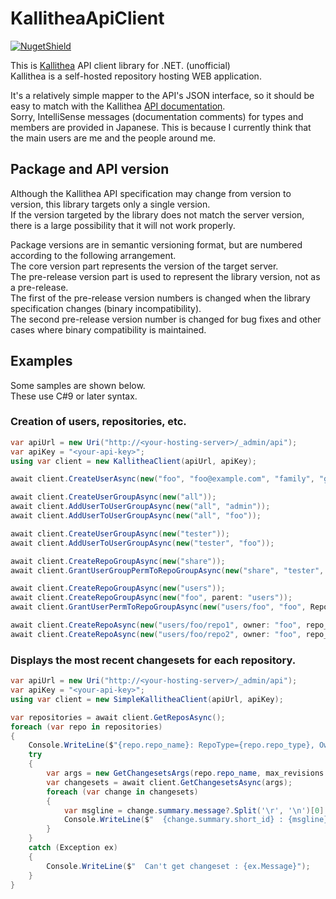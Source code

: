 # KallitheaApiClient

[![NugetShield]][NugetPackage]

[NugetPackage]: https://www.nuget.org/packages/KallitheaApiClient
[NugetShield]: https://img.shields.io/nuget/v/KallitheaApiClient

This is [Kallithea](https://kallithea-scm.org/) API client library for .NET. (unofficial)  
Kallithea is a self-hosted repository hosting WEB application.  

It's a relatively simple mapper to the API's JSON interface, so it should be easy to match with the Kallithea [API documentation](https://kallithea.readthedocs.io/en/latest/api/api.html).  
Sorry, IntelliSense messages (documentation comments) for types and members are provided in Japanese. This is because I currently think that the main users are me and the people around me.  

## Package and API version 

Although the Kallithea API specification may change from version to version, this library targets only a single version.  
If the version targeted by the library does not match the server version, there is a large possibility that it will not work properly.  

Package versions are in semantic versioning format, but are numbered according to the following arrangement.  
The core version part represents the version of the target server.  
The pre-release version part is used to represent the library version, not as a pre-release.  
The first of the pre-release version numbers is changed when the library specification changes (binary incompatibility).  
The second pre-release version number is changed for bug fixes and other cases where binary compatibility is maintained.  

## Examples

Some samples are shown below.  
These use C#9 or later syntax.  

### Creation of users, repositories, etc.
```csharp
var apiUrl = new Uri("http://<your-hosting-server>/_admin/api");
var apiKey = "<your-api-key>";
using var client = new KallitheaClient(apiUrl, apiKey);

await client.CreateUserAsync(new("foo", "foo@example.com", "family", "given", password: "foo123"));

await client.CreateUserGroupAsync(new("all"));
await client.AddUserToUserGroupAsync(new("all", "admin"));
await client.AddUserToUserGroupAsync(new("all", "foo"));

await client.CreateUserGroupAsync(new("tester"));
await client.AddUserToUserGroupAsync(new("tester", "foo"));

await client.CreateRepoGroupAsync(new("share"));
await client.GrantUserGroupPermToRepoGroupAsync(new("share", "tester", RepoGroupPerm.admin));

await client.CreateRepoGroupAsync(new("users"));
await client.CreateRepoGroupAsync(new("foo", parent: "users"));
await client.GrantUserPermToRepoGroupAsync(new("users/foo", "foo", RepoGroupPerm.admin));

await client.CreateRepoAsync(new("users/foo/repo1", owner: "foo", repo_type: RepoType.git));
await client.CreateRepoAsync(new("users/foo/repo2", owner: "foo", repo_type: RepoType.hg));
```

### Displays the most recent changesets for each repository.
```csharp
var apiUrl = new Uri("http://<your-hosting-server>/_admin/api");
var apiKey = "<your-api-key>";
using var client = new SimpleKallitheaClient(apiUrl, apiKey);

var repositories = await client.GetReposAsync();
foreach (var repo in repositories)
{
    Console.WriteLine($"{repo.repo_name}: RepoType={repo.repo_type}, Owner={repo.owner}");
    try
    {
        var args = new GetChangesetsArgs(repo.repo_name, max_revisions: "3", reverse: true);
        var changesets = await client.GetChangesetsAsync(args);
        foreach (var change in changesets)
        {
            var msgline = change.summary.message?.Split('\r', '\n')[0].Trim();
            Console.WriteLine($"  {change.summary.short_id} : {msgline}");
        }
    }
    catch (Exception ex)
    {
        Console.WriteLine($"  Can't get changeset : {ex.Message}");
    }
}
```
